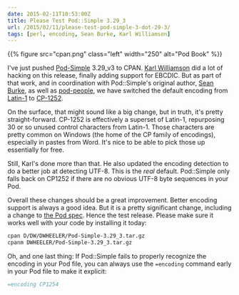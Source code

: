 ```yaml
--- 
date: 2015-02-11T10:53:00Z
title: Please Test Pod::Simple 3.29_3
url: /2015/02/11/please-test-pod-simple-3-dot-29-3/
tags: [perl, encoding, Sean Burke, Karl Williamson]
---
```


{{% figure src="cpan.png" class="left" width="250" alt="Pod Book" %}}

I've just pushed [Pod-Simple] 3.29_v3 to CPAN. [Karl Williamson] did a lot of
hacking on this release, finally adding support for EBCDIC. But as part of
that work, and in coordination with Pod::Simple's original author,
[Sean Burke], as well as [pod-people], we have switched the default encoding
from [Latin-1] to [CP-1252].

On the surface, that might sound like a big change, but in truth, it's pretty
straight-forward. CP-1252 is effectively a superset of Latin-1, repurposing
30 or so unused control characters from Latin-1. Those characters are pretty
common on Windows (the home of the CP family of encodings), especially in
pastes from Word. It's nice to be able to pick those up essentially for free.

Still, Karl's done more than that. He also updated the encoding detection to
do a better job at detecting UTF-8. This is the *real* default. Pod::Simple
only falls back on CP1252 if there are no obvious UTF-8 byte sequences in
your Pod.

Overall these changes should be a great improvement. Better encoding support
is always a good idea. But it is a pretty significant change, including a
change to [the Pod spec]. Hence the test release. Please make sure it works
well with your code by installing it today:

``` sh
cpan D/DW/DWHEELER/Pod-Simple-3.29_3.tar.gz
cpanm DWHEELER/Pod-Simple-3.29_3.tar.gz
```

Oh, and one last thing: If Pod::Simple fails to properly recognize the encoding in your Pod file, you can always use the `=encoding` command early in your Pod file to make it explicit:

``` perl
=encoding CP1254
```

[Pod-Simple]: https://metacpan.org/release/Pod-Simple/
[Karl Williamson]: https://metacpan.org/author/KHW
[Sean Burke]: http://interglacial.com/
[pod-people]: http://lists.perl.org/list/pod-people.html
[Latin-1]: http://en.wikipedia.org/wiki/ISO/IEC_8859-1
[CP-1252]: http://en.wikipedia.org/wiki/Windows-1252
[the Pod spec]: https://metacpan.org/pod/distribution/perl/pod/perlpodspec.pod


